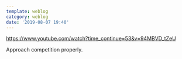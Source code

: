 ```yaml
---
template: weblog
category: weblog
date: '2019-08-07 19:40'
---
```

https://www.youtube.com/watch?time_continue=53&v=94MBVD_tZeU



Approach competition properly. <write more here>
